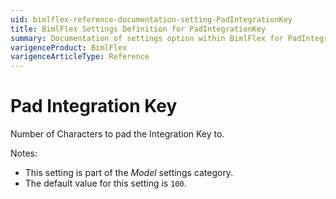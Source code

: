 ```yaml
---
uid: bimlflex-reference-documentation-setting-PadIntegrationKey
title: BimlFlex Settings Definition for PadIntegrationKey
summary: Documentation of settings option within BimlFlex for PadIntegrationKey
varigenceProduct: BimlFlex
varigenceArticleType: Reference
---
```


# Pad Integration Key

Number of Characters to pad the Integration Key to.

Notes:

* This setting is part of the *Model* settings category.
* The default value for this setting is `100`.
